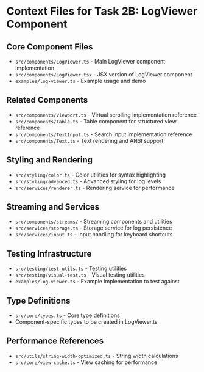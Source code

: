 # Context Files for Task 2B: LogViewer Component

## Core Component Files
- `src/components/LogViewer.ts` - Main LogViewer component implementation
- `src/components/LogViewer.tsx` - JSX version of LogViewer component
- `examples/log-viewer.ts` - Example usage and demo

## Related Components
- `src/components/Viewport.ts` - Virtual scrolling implementation reference
- `src/components/Table.ts` - Table component for structured view reference
- `src/components/TextInput.ts` - Search input implementation reference
- `src/components/Text.ts` - Text rendering and ANSI support

## Styling and Rendering
- `src/styling/color.ts` - Color utilities for syntax highlighting
- `src/styling/advanced.ts` - Advanced styling for log levels
- `src/services/renderer.ts` - Rendering service for performance

## Streaming and Services
- `src/components/streams/` - Streaming components and utilities
- `src/services/storage.ts` - Storage service for log persistence
- `src/services/input.ts` - Input handling for keyboard shortcuts

## Testing Infrastructure
- `src/testing/test-utils.ts` - Testing utilities
- `src/testing/visual-test.ts` - Visual testing utilities
- `examples/log-viewer.ts` - Example implementation to test against

## Type Definitions
- `src/core/types.ts` - Core type definitions
- Component-specific types to be created in LogViewer.ts

## Performance References
- `src/utils/string-width-optimized.ts` - String width calculations
- `src/core/view-cache.ts` - View caching for performance